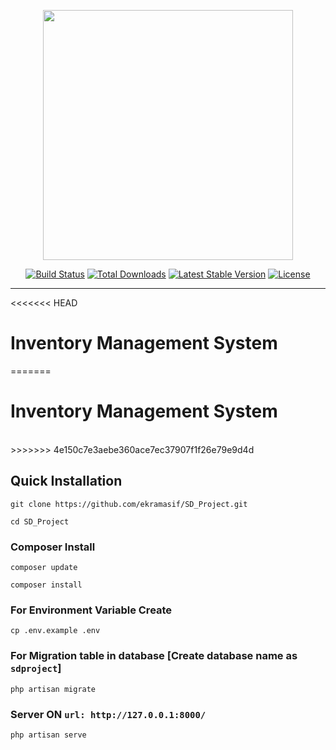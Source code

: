 <p align="center"><a href="https://laravel.com" target="_blank"><img src="https://raw.githubusercontent.com/laravel/art/master/logo-lockup/5%20SVG/2%20CMYK/1%20Full%20Color/laravel-logolockup-cmyk-red.svg" width="400"></a></p>

<p align="center">
<a href="https://travis-ci.org/laravel/framework"><img src="https://travis-ci.org/laravel/framework.svg" alt="Build Status"></a>
<a href="https://packagist.org/packages/laravel/framework"><img src="https://img.shields.io/packagist/dt/laravel/framework" alt="Total Downloads"></a>
<a href="https://packagist.org/packages/laravel/framework"><img src="https://img.shields.io/packagist/v/laravel/framework" alt="Latest Stable Version"></a>
<a href="https://packagist.org/packages/laravel/framework"><img src="https://img.shields.io/packagist/l/laravel/framework" alt="License"></a>
</p>
<hr>

<<<<<<< HEAD
<p align="center"><h1>Inventory Management System</h1></p>
=======
<p align="center"><h1>Inventory Management System</h1></p><br>
>>>>>>> 4e150c7e3aebe360ace7ec37907f1f26e79e9d4d

## Quick Installation

    git clone https://github.com/ekramasif/SD_Project.git

    cd SD_Project
    
### Composer Install

    composer update
    
    composer install
    
### For Environment Variable Create
 
    cp .env.example .env
 
    
 ### For Migration table in database [Create database name as ```sdproject```]
 
    php artisan migrate
    
### Server ON ```url: http://127.0.0.1:8000/```

    php artisan serve
